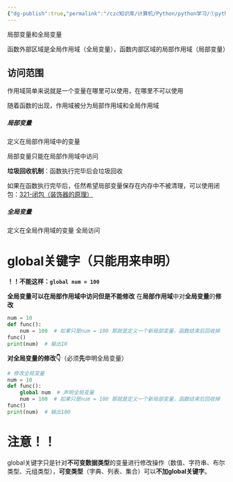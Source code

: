 ```yaml
---
{"dg-publish":true,"permalink":"/czc知识库/计算机/Python/python学习/①python基础/205-变量作用域/","dgPassFrontmatter":true,"created":"2024-11-05T16:19:52.183+08:00","updated":"2024-12-08T12:39:45.320+08:00"}
---
```



局部变量和全局变量

函数外部区域是全局作用域（全局变量），函数内部区域的局部作用域（局部变量）

## 访问范围
作用域简单来说就是一个变量在哪里可以使用，在哪里不可以使用

随着函数的出现，作用域被分为局部作用域和全局作用域

##### 局部变量
定义在局部作用域中的变量

局部变量只能在局部作用域中访问

**垃圾回收机制**：函数执行完毕后会垃圾回收

如果在函数执行完毕后，任然希望局部变量保存在内存中不被清理，可以使用闭包：[321-闭包（装饰器的原理）](321-闭包（装饰器的原理）.md)


##### 全局变量
定义在全局作用域的变量
全局访问

# global关键字（只能用来申明）
**！！不能这样：`global num = 100`**

**全局变量可以在局部作用域中访问但是不能修改**
在**局部作用域**中对**全局变量**的**修改**

```python
num = 10
def func():
    num = 100  # 如果只是num = 100 那就是定义一个新局部变量，函数结束后回收掉
func()
print(num)  # 输出10
```
**对全局变量的修改👇**（必须**先**申明全局变量）
```python 
# 修改全局变量
num = 10
def func():
	global num  # 声明全局变量
    num = 100  # 如果只是num = 100 那就是定义一个新局部变量，函数结束后回收掉
func()
print(num)  # 输出100
```

# 注意！！
global关键字只是针对**不可变数据类型**的变量进行修改操作（数值、字符串、布尔类型、元组类型），**可变类型**（字典、列表、集合）可以**不加global关键字**。